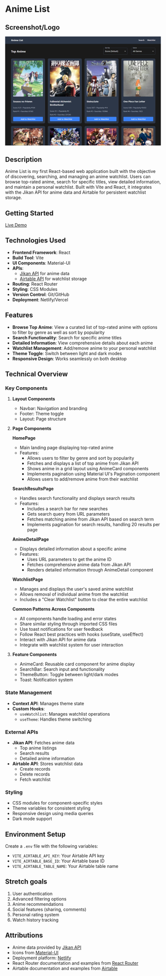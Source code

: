 # Anime List

## Screenshot/Logo

![Anime List App Screenshot](screenshot.png)

## Description

Anime List is my first React-based web application built with the objective of discovering, searching, and managing an anime watchlist. Users can browse top-rated anime, search for specific titles, view detailed information, and maintain a personal watchlist. Built with Vite and React, it integrates with the Jikan API for anime data and Airtable for persistent watchlist storage.

## Getting Started

[Live Demo](https://anime-list-987.netlify.app/)

## Technologies Used

- **Frontend Framework**: React
- **Build Tool**: Vite
- **UI Components**: Material-UI
- **APIs**:
  - [Jikan API](https://docs.api.jikan.moe/) for anime data
  - [Airtable API](https://airtable.com/api) for watchlist storage
- **Routing**: React Router
- **Styling**: CSS Modules
- **Version Control**: Git/GitHub
- **Deployment**: Netlify/Vercel

## Features

- **Browse Top Anime**: View a curated list of top-rated anime with options to filter by genre as well as sort by popularity
- **Search Functionality**: Search for specific anime titles
- **Detailed Information**: View comprehensive details about each anime
- **Watchlist Management**: Add/remove anime to your personal watchlist
- **Theme Toggle**: Switch between light and dark modes
- **Responsive Design**: Works seamlessly on both desktop

## Technical Overview

### Key Components

1. **Layout Components**

   - Navbar: Navigation and branding
   - Footer: Theme toggle
   - Layout: Page structure

2. **Page Components**

   **HomePage**

   - Main landing page displaying top-rated anime
   - Features:
     - Allows users to filter by genre and sort by popularity
     - Fetches and displays a list of top anime from Jikan API
     - Shows anime in a grid layout using AnimeCard components
     - Implements pagination using Material UI's Pagination component
     - Allows users to add/remove anime from their watchlist

   **SearchResultsPage**

   - Handles search functionality and displays search results
   - Features:
     - Includes a search bar for new searches
     - Gets search query from URL parameters
     - Fetches matching anime from Jikan API based on search term
     - Implements pagination for search results, handling 20 results per page

   **AnimeDetailPage**

   - Displays detailed information about a specific anime
   - Features:
     - Uses URL parameters to get the anime ID
     - Fetches comprehensive anime data from Jikan API
     - Renders detailed information through AnimeDetail component

   **WatchlistPage**

   - Manages and displays the user's saved anime watchlist
   - Allows removal of individual anime from the watchlist
   - Includes a "Clear Watchlist" button to clear the entire watchlist

   **Common Patterns Across Components**

   - All components handle loading and error states
   - Share similar styling through imported CSS files
   - Use toast notifications for user feedback
   - Follow React best practices with hooks (useState, useEffect)
   - Interact with Jikan API for anime data
   - Integrate with watchlist system for user interaction

3. **Feature Components**
   - AnimeCard: Reusable card component for anime display
   - SearchBar: Search input and functionality
   - ThemeButton: Toggle between light/dark modes
   - Toast: Notification system

### State Management

- **Context API**: Manages theme state
- **Custom Hooks**:
  - `useWatchlist`: Manages watchlist operations
  - `useTheme`: Handles theme switching

### External APIs

- **Jikan API**: Fetches anime data
  - Top anime listings
  - Search results
  - Detailed anime information
- **Airtable API**: Stores watchlist data
  - Create records
  - Delete records
  - Fetch watchlist

### Styling

- CSS modules for component-specific styles
- Theme variables for consistent styling
- Responsive design using media queries
- Dark mode support

## Environment Setup

Create a `.env` file with the following variables:

- `VITE_AIRTABLE_API_KEY`: Your Airtable API key
- `VITE_AIRTABLE_BASE_ID`: Your Airtable base ID
- `VITE_AIRTABLE_TABLE_NAME`: Your Airtable table name

## Stretch goals

1. User authentication
2. Advanced filtering options
3. Anime recommendations
4. Social features (sharing, comments)
5. Personal rating system
6. Watch history tracking

## Attributions

- Anime data provided by [Jikan API](https://jikan.moe/)
- Icons from [Material-UI](https://mui.com/)
- Deployment platform: [Netlify](https://www.netlify.com/)
- React Router documentation and examples from [React Router](https://reactrouter.com/)
- Airtable documentation and examples from [Airtable](https://airtable.com/api)
